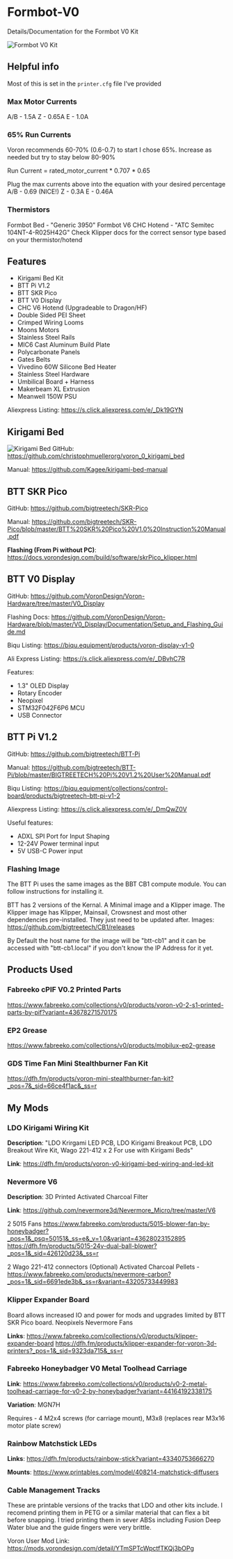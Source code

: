 # Formbot-V0
Details/Documentation for the Formbot V0 Kit

![Formbot V0 Kit](https://github.com/SrgntBallistic/Formbot-V0/blob/v0.2/Images/Kit/formbot-v0-kit-main.jpg?raw=true)

## Helpful info

Most of this is set in the `printer.cfg` file I've provided

### Max Motor Currents
A/B - 1.5A
Z - 0.65A
E - 1.0A

### 65% Run Currents
Voron recommends 60-70% (0.6-0.7) to start
I chose 65%. Increase as needed but try to stay below 80-90%

Run Current = rated_motor_current * 0.707 * 0.65

Plug the max currents above into the equation with your desired percentage
A/B - 0.69 (NICE!)
Z - 0.3A
E - 0.46A

### Thermistors
Formbot Bed - "Generic 3950"
Formbot V6 CHC Hotend - "ATC Semitec 104NT-4-R025H42G"
Check Klipper docs for the correct sensor type based on your thermistor/hotend

## Features
- Kirigami Bed Kit
- BTT Pi V1.2
- BTT SKR Pico
- BTT V0 Display
- CHC V6 Hotend (Upgradeable to Dragon/HF)
- Double Sided PEI Sheet
- Crimped Wiring Looms
- Moons Motors
- Stainless Steel Rails
- MIC6 Cast Aluminum Build Plate
- Polycarbonate Panels
- Gates Belts
- Vivedino 60W Silicone Bed Heater
- Stainless Steel Hardware
- Umbilical Board + Harness
- Makerbeam XL Extrusion
- Meanwell 150W PSU

Aliexpress Listing: https://s.click.aliexpress.com/e/_Dk19GYN

## Kirigami Bed
![Kirigami Bed](https://github.com/christophmuellerorg/voron_0_kirigami_bed/blob/master/Images/stealth_beta.png?raw=true)
GitHub: https://github.com/christophmuellerorg/voron_0_kirigami_bed

Manual: https://github.com/Kagee/kirigami-bed-manual

## BTT SKR Pico
GitHub: https://github.com/bigtreetech/SKR-Pico

Manual: https://github.com/bigtreetech/SKR-Pico/blob/master/BTT%20SKR%20Pico%20V1.0%20Instruction%20Manual.pdf

**Flashing (From Pi without PC)**: https://docs.vorondesign.com/build/software/skrPico_klipper.html

## BTT V0 Display
GitHub: https://github.com/VoronDesign/Voron-Hardware/tree/master/V0_Display

Flashing Docs: https://github.com/VoronDesign/Voron-Hardware/blob/master/V0_Display/Documentation/Setup_and_Flashing_Guide.md

Biqu Listing: https://biqu.equipment/products/voron-display-v1-0

Ali Express Listing: https://s.click.aliexpress.com/e/_DBvhC7R

Features:
- 1.3" OLED Display
- Rotary Encoder
- Neopixel
- STM32F042F6P6 MCU
- USB Connector

## BTT Pi V1.2
GitHub: https://github.com/bigtreetech/BTT-Pi

Manual: https://github.com/bigtreetech/BTT-Pi/blob/master/BIGTREETECH%20Pi%20V1.2%20User%20Manual.pdf

Biqu Listing: https://biqu.equipment/collections/control-board/products/bigtreetech-btt-pi-v1-2

Aliexpress Listing: https://s.click.aliexpress.com/e/_DmQwZ0V

Useful features:
- ADXL SPI Port for Input Shaping
- 12-24V Power terminal input
- 5V USB-C Power input

### Flashing Image
The BTT Pi uses the same images as the BBT CB1 compute module. You can follow instructions for installing it.

BTT has 2 versions of the Kernal. A Minimal image and a Klipper image. The Klipper image has Klipper, Mainsail, Crowsnest and most other dependencies pre-installed. They just need to be updated after.
Images: https://github.com/bigtreetech/CB1/releases

By Default the host name for the image will be "btt-cb1" and it can be accessed with "btt-cb1.local" if you don't know the IP Address for it yet.

## Products Used
### Fabreeko cPIF V0.2 Printed Parts
https://www.fabreeko.com/collections/v0/products/voron-v0-2-s1-printed-parts-by-pif?variant=43678271570175

### EP2 Grease
https://www.fabreeko.com/collections/v0/products/mobilux-ep2-grease

### GDS Time Fan Mini Stealthburner Fan Kit
https://dfh.fm/products/voron-mini-stealthburner-fan-kit?_pos=7&_sid=66ce4f1ac&_ss=r

## My Mods

### LDO Kirigami Wiring Kit

**Description**: "LDO Krirgami LED PCB, LDO Kirigami Breakout PCB, LDO Breakout Wire Kit, Wago 221-412 x 2 For use with Kirigami Beds"

**Link**: https://dfh.fm/products/voron-v0-kirigami-bed-wiring-and-led-kit

### Nevermore V6

**Description**: 3D Printed Activated Charcoal Filter

**Link**: https://github.com/nevermore3d/Nevermore_Micro/tree/master/V6

2 5015 Fans
https://www.fabreeko.com/products/5015-blower-fan-by-honeybadger?_pos=1&_psq=50151&_ss=e&_v=1.0&variant=43628023152895
https://dfh.fm/products/5015-24v-dual-ball-blower?_pos=1&_sid=426120d23&_ss=r

2 Wago 221-412 connectors (Optional)
Activated Charcoal Pellets - https://www.fabreeko.com/products/nevermore-carbon?_pos=1&_sid=6691ede3b&_ss=r&variant=43205733449983

### Klipper Expander Board

Board allows increased IO and power for mods and upgrades limited by BTT SKR Pico board.
Neopixels
Nevermore Fans


**Links**:
https://www.fabreeko.com/collections/v0/products/klipper-expander-board
https://dfh.fm/products/klipper-expander-for-voron-3d-printers?_pos=1&_sid=9323da715&_ss=r

### Fabreeko Honeybadger V0 Metal Toolhead Carriage

**Link**: https://www.fabreeko.com/collections/v0/products/v0-2-metal-toolhead-carriage-for-v0-2-by-honeybadger?variant=44164192338175

**Variation**: MGN7H

Requires - 4 M2x4 screws (for carriage mount), M3x8 (replaces rear M3x16 motor plate screw)

### Rainbow Matchstick LEDs

**Links**:
https://dfh.fm/products/rainbow-stick?variant=43340753666270

**Mounts**: https://www.printables.com/model/408214-matchstick-diffusers

### Cable Management Tracks
These are printable versions of the tracks that LDO and other kits include.
I recomend printing them in PETG or a similar material that can flex a bit before snapping. I tried printing them in sever ABSs including Fusion Deep Water blue and the guide fingers were very brittle.

Voron User Mod Link: https://mods.vorondesign.com/detail/YTmSPTcWpctfTKQj3bOPg
